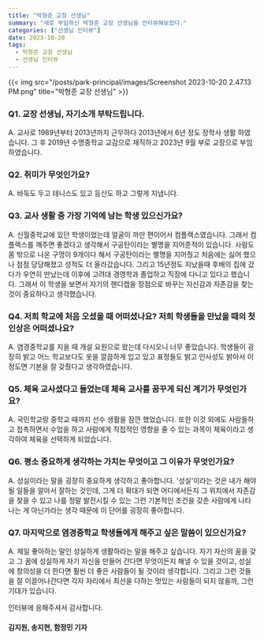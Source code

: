```yaml
---
title: "박형준 교장 선생님"
summary: "새로 부임하신 박형준 교장 선생님을 인터뷰해보았다."
categories: ["선생님 인터뷰"]
date: 2023-10-20
tags:
  - 박형준 교장 선생님
  - 선생님 인터뷰
---
```


{{< img src="/posts/park-principal/images/Screenshot 2023-10-20 2.47.13 PM.png" title="박형준 교장 선생님" >}}

### Q1. 교장 선생님, 자기소개 부탁드립니다.
A. 교사로 1989년부터 2013년까지 근무하다 2013년에서 6년 정도 장학사 생활 하였습니다. 그 후 2019년 수명중학교 교감으로 재직하고 2023년 9월 부로 교장으로 부임하였습니다.

### Q2. 취미가 무엇인가요?
A. 바둑도 두고 테니스도 있고 등산도 하고 그렇게 지냅니다.

### Q3. 교사 생활 중 가장 기억에 남는 학생 있으신가요?
A. 신월중학교에 있던 학생이었는데 얼굴이 까만 편이어서 컴플렉스였습니다. 그래서 컴플렉스를 깨주면 좋겠다고 생각해서 구공탄이라는 별명을 지어준적이 있습니다. 사람도 몸 밖으로 나온 구멍이 9개이다 해서 구공탄이라는 별명을 지어줬고 처음에는 싫어 했으나 점점 당당해졌고 성적도 더 올라갔습니다. 그리고 15년정도 지났을때 후배의 집에 갔다가 우연히 만났는데  이후에 고려대 경영학과 졸업하고 직장에 다니고 있다고 했습니다. 그래서 이 학생을 보면서 자기의 핸디캡을 장점으로 바꾸는 자신감과 자존감을 찾는 것이 중요하다고 생각했습니다.

### Q4. 저희 학교에 처음 오셨을 때 어떠셨나요? 저희 학생들을 만났을 때의 첫인상은 어떠셨나요?
A. 염경중학교를 지을 때 개설 요원으로 왔는데 다시오니 너무 좋았습니다. 학생들이 굉장히 밝고 어느 학교보다도 옷을 깔끔하게 입고 있고 표정들도 밝고 인사성도 밝아서 이 정도면 기본을 잘 갖췄다고 생각하였습니다.

### Q5. 체육 교사셨다고 들었는데 체육 교사를 꿈꾸게 되신 계기가 무엇인가요?
A. 국민학교랑 중학교 때까지 선수 생활을 잠깐 했었습니다. 또한 이것 외에도 사람들하고 접촉하면서 수업을 하고 사람에게 직접적인 영향을 줄 수 있는 과목이 체육이라고 생각하여 체육을 선택하게 되었습니다.

### Q6. 평소 중요하게 생각하는 가치는 무엇이고 그 이유가 무엇인가요?
A. 성실이라는 말을 굉장히 중요하게 생각하고 좋아합니다. '성실'이라는 것은 내가 해야 될 일들을 알아서 잘하는 것인데, 그게 더 확대가 되면 어디에서든지 그 위치에서 자존감을 찾을 수 있고 나를 정말 발전시킬 수 있는 그런 기본적인 조건을 갖춘 사람에게 나타나는 게  아닌가라는 생각 때문에 이 단어를 굉장히 좋아합니다.

### Q7. 마지막으로 염경중학교 학생들에게 해주고 싶은 말씀이 있으신가요?
A. 제일 좋아하는 말인 성실하게 생활하라는 말을 해주고 싶습니다. 자기 자신의 꿈을 갖고 그 꿈에 성실하게 자기 자신을 만들어 간다면 무엇이든지 해낼 수 있을 것이고, 성실에 창의성을 더 한다면 훨씬 더 좋은 사람들이 될 것이라 생각합니다. 그리고 그런 것들을 잘 이끌어나간다면 각자 자리에서 최선을 다하는 멋있는 사람들이 되지 않을까, 그런 기대가 있습니다.

인터뷰에 응해주셔서 감사합니다.

#### 김지원, 송지현, 함정민 기자
